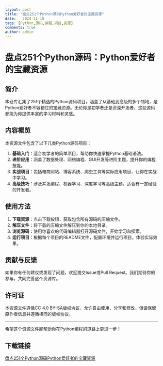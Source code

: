 ```yaml
---
layout: post
title: "盘点251个Python源码Python爱好者的宝藏资源"
date:   2024-11-18
tags: [Python,源码,编程,项目,资源]
comments: true
author: admin
---
```

# 盘点251个Python源码：Python爱好者的宝藏资源

## 简介

本仓库汇集了251个精选的Python源码项目，涵盖了从基础到高级的多个领域，是Python爱好者不容错过的宝藏资源。无论你是初学者还是资深开发者，这些源码都能为你提供丰富的学习材料和灵感。

## 内容概览

本资源文件包含了以下几类Python源码项目：

1. **基础入门**：适合初学者的简单项目，帮助你快速掌握Python基础语法。
2. **进阶应用**：涵盖了数据处理、网络编程、GUI开发等进阶主题，提升你的编程技能。
3. **实战项目**：包括电商网站、博客系统、爬虫工具等实际应用项目，让你在实战中学习。
4. **高级技巧**：涉及并发编程、机器学习、深度学习等高级主题，适合有一定经验的开发者。

## 使用方法

1. **下载资源**：点击下载按钮，获取包含所有源码的压缩文件。
2. **解压文件**：将下载的压缩文件解压到你的本地目录。
3. **浏览源码**：使用你喜欢的代码编辑器打开源码文件，开始学习和探索。
4. **运行项目**：根据每个项目的README文件，配置环境并运行项目，体验实际效果。

## 贡献与反馈

如果你有任何建议或发现了问题，欢迎提交Issue或Pull Request。我们期待你的参与，共同完善这个资源库。

## 许可证

本资源文件遵循CC 4.0 BY-SA版权协议，允许自由使用、分享和修改，但请保留原作者信息并遵循相同的版权协议。

---

希望这个资源文件能帮助你在Python编程的道路上更进一步！

## 下载链接

[盘点251个Python源码Python爱好者的宝藏资源](https://pan.quark.cn/s/1dbf3667e3b5)
